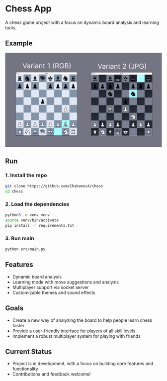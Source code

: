 # Chess App

A chess game project with a focus on dynamic board analysis and learning tools.

## Example

![Board themes](https://github.com/ChabanovX/chess/blob/main/board_variations.png)


## Run

### 1. Install the repo
```bash
git clone https://github.com/ChabanovX/chess
cd chess
```

### 2. Load the dependencies
```bash
python3 -m venv venv
source venv/bin/activate
pip install -r requirements.txt
```

### 3. Run main
```bash
python src/main.py
```

## Features

* Dynamic board analysis
* Learning mode with move suggestions and analysis
* Multiplayer support via socket server
* Customizable themes and sound effects

## Goals

* Create a new way of analyzing the board to help people learn chess faster
* Provide a user-friendly interface for players of all skill levels
* Implement a robust multiplayer system for playing with friends

## Current Status

* Project is in development, with a focus on building core features and functionality
* Contributions and feedback welcome!